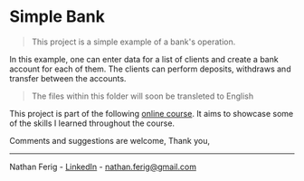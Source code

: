 # Simple Bank

> This project is a simple example of a bank's operation.

In this example, one can enter data for a list of clients and create a bank account for each of them. The clients can perform deposits, withdraws and transfer between the accounts.

> The files within this folder will soon be transleted to English

This project is part of the following [online course](https://www.udemy.com/course/curso-de-programacao-em-python-do-basico-ao-avancado/ "Online Course"). It aims to showcase some of the skills I learned throughout the course.

Comments and suggestions are welcome,
Thank you,

---

Nathan Ferig - [LinkedIn](https://www.linkedin.com/in/nathanferig/ "LinkedIn") - nathan.ferig@gmail.com